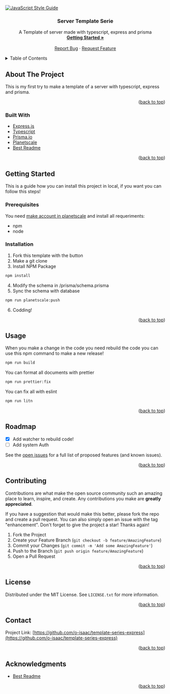 <div id="top"></div>

[![JavaScript Style Guide](https://cdn.rawgit.com/standard/standard/master/badge.svg)](https://github.com/standard/standard)

<!-- Project Home -->
<div align="center">
  <h3 align="center">Server Template Serie</h3>
  <p align="center">
      A Template of server made with typescript, express and prisma
      <br />
      <a href="https://github.com/o-isaac/template-series-express#getting-started"><strong>Getting Started »</strong></a>
      <br />
      <br />
      <a href="https://github.com/o-isaac/template-series-express/issues">Report Bug</a>
      ·
      <a href="https://github.com/o-isaac/template-series-express/issues">Request Feature</a>

  </p>
</div>

<!-- Table of contents -->
<details>
  <summary>Table of Contents</summary>
  <ol>
    <li>
      <a href="#about-the-project">About The Project</a>
      <ul>
        <li><a href="#built-with">Built With</a></li>
      </ul>
    </li>
    <li>
      <a href="#getting-started">Getting Started</a>
      <ul>
        <li><a href="#prerequisites">Prerequisites</a></li>
        <li><a href="#installation">Installation</a></li>
      </ul>
    </li>
    <li><a href="#usage">Usage</a></li>
    <li><a href="#roadmap">Roadmap</a></li>
    <li><a href="#contributing">Contributing</a></li>
    <li><a href="#license">License</a></li>
    <li><a href="#contact">Contact</a></li>
    <li><a href="#acknowledgments">Acknowledgments</a></li>
  </ol>
</details>

<!-- About the project -->

## About The Project

This is my first try to make a template of a server with typescript, express and prisma.

<p align="right">(<a href="#top">back to top</a>)</p>

### Built With

- [Express.js](http://expressjs.com/)
- [Typescript](https://www.typescriptlang.org/)
- [Prisma.io](https://www.prisma.io/)
- [Planetscale](https://planetscale.com/)
- [Best Readme](https://github.com/othneildrew/Best-README-Template)

<p align="right">(<a href="#top">back to top</a>)</p>

<!-- GETTING STARTED -->

## Getting Started

This is a guide how you can install this project in local, if you want you can
follow this steps!

### Prerequisites

You need [make account in planetscale](https://auth.planetscale.com/sign-up) and install all requeriments:

- npm
- node

### Installation

1. Fork this template with the button
2. Make a git clone
3. Install NPM Package

```sh
npm install
```

4. Modify the schema in /prisma/schema.prisma
5. Sync the schema with database

```sh
npm run planetscale:push
```

6. Codding!

<p align="right">(<a href="#top">back to top</a>)</p>

<!-- USAGE EXAMPLES -->

## Usage

When you make a change in the code you need rebuild the code
you can use this npm command to make a new release!

```sh
npm run build
```

You can format all documents with prettier

```sh
npm run prettier:fix
```

You can fix all with eslint

```sh
npm run litn
```

<p align="right">(<a href="#top">back to top</a>)</p>

<!-- ROADMAP -->

## Roadmap

- [x] Add watcher to rebuild code!
- [ ] Add system Auth

See the [open issues](https://github.com/o-isaac/template-series-express/issues) for a full list of proposed features (and known issues).

<p align="right">(<a href="#top">back to top</a>)</p>

<!-- CONTRIBUTING -->

## Contributing

Contributions are what make the open source community such an amazing place to learn, inspire, and create. Any contributions you make are **greatly appreciated**.

If you have a suggestion that would make this better, please fork the repo and create a pull request. You can also simply open an issue with the tag "enhancement".
Don't forget to give the project a star! Thanks again!

1. Fork the Project
2. Create your Feature Branch (`git checkout -b feature/AmazingFeature`)
3. Commit your Changes (`git commit -m 'Add some AmazingFeature'`)
4. Push to the Branch (`git push origin feature/AmazingFeature`)
5. Open a Pull Request

<p align="right">(<a href="#top">back to top</a>)</p>

<!-- LICENSE -->

## License

Distributed under the MIT License. See `LICENSE.txt` for more information.

<p align="right">(<a href="#top">back to top</a>)</p>

<!-- CONTACT -->

## Contact

Project Link: [https://github.com/o-isaac/template-series-express](https://github.com/o-isaac/template-series-express)

<p align="right">(<a href="#top">back to top</a>)</p>

<!-- ACKNOWLEDGMENTS -->

## Acknowledgments

- [Best Readme](https://github.com/othneildrew/Best-README-Template)

<p align="right">(<a href="#top">back to top</a>)</p>
